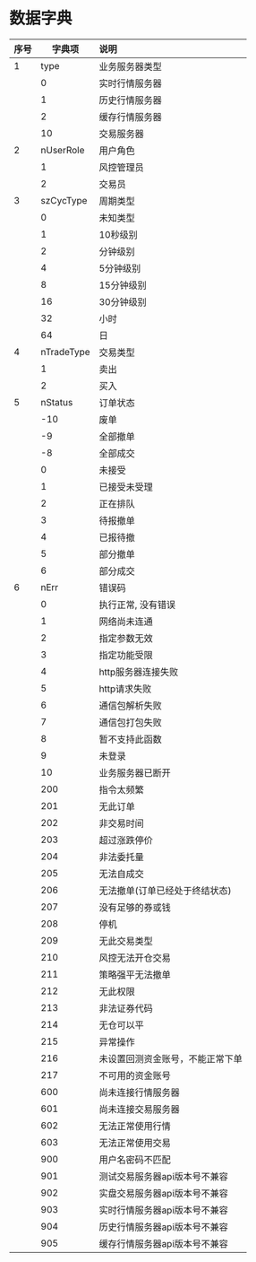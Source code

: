 # 数据字典

| 序号 | 字典项     | 说明                             |
| ---- | ---------- | :------------------------------- |
| 1    | type       | 业务服务器类型                   |
|      | 0          | 实时行情服务器                   |
|      | 1          | 历史行情服务器                   |
|      | 2          | 缓存行情服务器                   |
|      | 10         | 交易服务器                       |
| 2    | nUserRole  | 用户角色                         |
|      | 1          | 风控管理员                       |
|      | 2          | 交易员                           |
| 3    | szCycType  | 周期类型                         |
|      | 0          | 未知类型                         |
|      | 1          | 10秒级别                         |
|      | 2          | 分钟级别                         |
|      | 4          | 5分钟级别                        |
|      | 8          | 15分钟级别                       |
|      | 16         | 30分钟级别                       |
|      | 32         | 小时                             |
|      | 64         | 日                               |
| 4    | nTradeType | 交易类型                         |
|      | 1          | 卖出                             |
|      | 2          | 买入                             |
| 5    | nStatus    | 订单状态                         |
|      | -10        | 废单                             |
|      | -9         | 全部撤单                         |
|      | -8         | 全部成交                         |
|      | 0          | 未接受                           |
|      | 1          | 已接受未受理                     |
|      | 2          | 正在排队                         |
|      | 3          | 待报撤单                         |
|      | 4          | 已报待撤                         |
|      | 5          | 部分撤单                         |
|      | 6          | 部分成交                         |
| 6    | nErr       | 错误码                           |
|      | 0          | 执行正常, 没有错误               |
|      | 1          | 网络尚未连通                     |
|      | 2          | 指定参数无效                     |
|      | 3          | 指定功能受限                     |
|      | 4          | http服务器连接失败               |
|      | 5          | http请求失败                     |
|      | 6          | 通信包解析失败                   |
|      | 7          | 通信包打包失败                   |
|      | 8          | 暂不支持此函数                   |
|      | 9          | 未登录                           |
|      | 10         | 业务服务器已断开                 |
|      | 200        | 指令太频繁                       |
|      | 201        | 无此订单                         |
|      | 202        | 非交易时间                       |
|      | 203        | 超过涨跌停价                     |
|      | 204        | 非法委托量                       |
|      | 205        | 无法自成交                       |
|      | 206        | 无法撤单(订单已经处于终结状态)   |
|      | 207        | 没有足够的券或钱                 |
|      | 208        | 停机                             |
|      | 209        | 无此交易类型                     |
|      | 210        | 风控无法开仓交易                 |
|      | 211        | 策略强平无法撤单                 |
|      | 212        | 无此权限                         |
|      | 213        | 非法证券代码                     |
|      | 214        | 无仓可以平                       |
|      | 215        | 异常操作                         |
|      | 216        | 未设置回测资金账号，不能正常下单 |
|      | 217        | 不可用的资金账号                 |
|      | 600        | 尚未连接行情服务器               |
|      | 601        | 尚未连接交易服务器               |
|      | 602        | 无法正常使用行情                 |
|      | 603        | 无法正常使用交易                 |
|      | 900        | 用户名密码不匹配                 |
|      | 901        | 测试交易服务器api版本号不兼容    |
|      | 902        | 实盘交易服务器api版本号不兼容    |
|      | 903        | 实时行情服务器api版本号不兼容    |
|      | 904        | 历史行情服务器api版本号不兼容    |
|      | 905        | 缓存行情服务器api版本号不兼容    |

